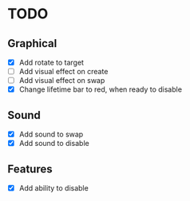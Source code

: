 # TODO

## Graphical
- [x] Add rotate to target
- [ ] Add visual effect on create
- [ ] Add visual effect on swap
- [x] Change lifetime bar to red, when ready to disable

## Sound
- [x] Add sound to swap
- [x] Add sound to disable

## Features
- [x] Add ability to disable